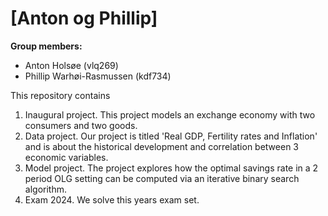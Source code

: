 # \[Anton og Phillip\]

**Group members:**
- Anton Holsøe (vlq269)
- Phillip Warhøi-Rasmussen (kdf734)
  

This repository contains  
1. Inaugural project. This project models an exchange economy with two consumers and two goods.
2. Data project. Our project is titled 'Real GDP, Fertility rates and Inflation' and is about the historical development and correlation between 3 economic variables.
3. Model project. The project explores how the optimal savings rate in a 2 period OLG setting can be computed via an iterative binary search algorithm.
4. Exam 2024. We solve this years exam set. 
